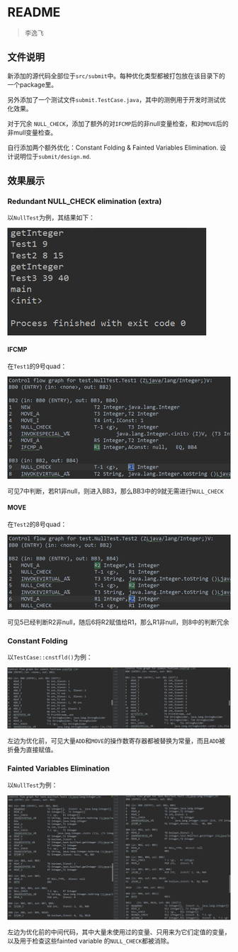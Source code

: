 # README

> 李逸飞

## 文件说明

新添加的源代码全部位于`src/submit`中。每种优化类型都被打包放在该目录下的一个package里。

另外添加了一个测试文件`submit.TestCase.java`，其中的测例用于开发时测试优化效果。

对于冗余 `NULL_CHECK`，添加了额外的对`IFCMP`后的非null变量检查，和对`MOVE`后的非mull变量检查。

自行添加两个额外优化：Constant Folding & Fainted Variables Elimination. 设计说明位于`submit/design.md`.

## 效果展示

### Redundant NULL_CHECK elimination (extra)

以`NullTest`为例，其结果如下：

![nulltest](./fig/extra.PNG)

#### IFCMP

在`Test1`的9号quad：

![ifcmp](./fig/ifcmp.PNG)

可见7中判断，若R1非null，则进入BB3，那么BB3中的9就无需进行`NULL_CHECK`

#### MOVE

在`Test2`的8号quad：
 
 ![move](./fig/move.PNG)
 
可见5已经判断R2非null，随后6将R2赋值给R1，那么R1非null，则8中的判断冗余
 
 ### Constant Folding
 
以`TestCase::cnstfld()`为例：
 
 ![const](./fig/const.PNG)

左边为优化前，可见大量`ADD`和`MOVE`的操作数寄存器都被替换为常量，而且`ADD`被折叠为直接赋值。
 
 ### Fainted Variables Elimination
 
以`NullTest`为例：

 ![faint](./fig/faint.PNG)

左边为优化前的中间代码，其中大量未使用过的变量、只用来为它们定值的变量，以及用于检查这些fainted variable
的`NULL_CHECK`都被消除。
